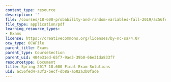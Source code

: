 ```yaml
---
content_type: resource
description: ''
file: /courses/18-600-probability-and-random-variables-fall-2019/ac56fed4a3f2becfdb8aa502a3b0fade_MIT18_600F19_final_2017_soln.pdf
file_type: application/pdf
learning_resource_types:
- Exams
license: https://creativecommons.org/licenses/by-nc-sa/4.0/
ocw_type: OCWFile
parent_title: Exams
parent_type: CourseSection
parent_uid: 404e31ed-65f7-9ae3-39b0-66e31da833f7
resourcetype: Document
title: Spring 2017 18.600 Final Exam Solutions
uid: ac56fed4-a3f2-becf-db8a-a502a3b0fade
---
```

